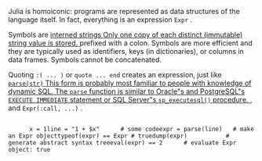 Julia is homoiconic: programs are represented as data structures of the
language itself. In fact, everything is an expression ` Expr ` .

Symbols are [interned strings <span> Only one copy of each distinct
(immutable) string value is stored. </span>](#) prefixed with a colon.
Symbols are more efficient and they are typically used as identifiers,
keys (in dictionaries), or columns in data frames. Symbols cannot be
concatenated.

Quoting ` :( ... ) ` or ` quote ... end ` creates an expression, just
like [` parse(str) ` <span> This form is probably most familiar to
people with knowledge of dynamic SQL. The ` parse ` function is similar
to Oracle"s and PostgreSQL"s ` EXECUTE IMMEDIATE ` statement or SQL
Server"s ` sp_executesql() ` procedure. </span>](#) , and ` Expr(:call,
...) ` .

<div class="indented">

``` 
    
      x = 1line = "1 + $x"      # some codeexpr = parse(line)   # make an Expr objecttypeof(expr) == Expr # truedump(expr)           # generate abstract syntax treeeval(expr) == 2      # evaluate Expr object: true
    
  
```

</div>
